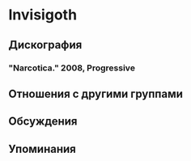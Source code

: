 # Invisigoth



## Дискография

### "Narcotica." 2008, Progressive




## Отношения с другими группами


## Обсуждения


## Упоминания

